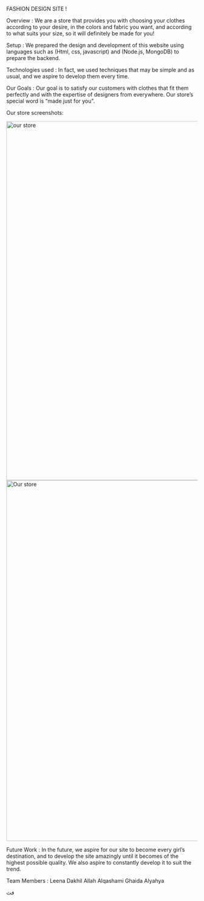 FASHION DESIGN SITE !


Overview :
We are a store that provides you with choosing your clothes according to your desire, in the colors and fabric you want, and according to what suits your size, so it will definitely be made for you!

Setup : 
We prepared the design and development of this website using languages ​​such as (Html, css, javascript) and (Node.js, MongoDB) to prepare the backend.

Technologies used :
In fact, we used techniques that may be simple and as usual, and we aspire to develop them every time.

Our Goals :
Our goal is to satisfy our customers with clothes that fit them perfectly and with the expertise of designers from everywhere. Our store’s special word is “made just for you".

Our store screenshots: 


<img width="946" alt="our store " src="https://github.com/leenadakhil/webProject/assets/158042500/d970be32-b430-4bf9-857c-b2857bf16355">

<img width="951" alt="Our store " src="https://github.com/leenadakhil/webProject/assets/158042500/487cf0f4-9ed4-4c18-8fb7-97c85a7d0f1a">


Future Work :
In the future, we aspire for our site to become every girl’s destination, and to develop the site amazingly until it becomes of the highest possible quality. We also aspire to constantly develop it to suit the trend.


Team Members :
Leena Dakhil Allah Alqashami 
Ghaida Alyahya

فث


























